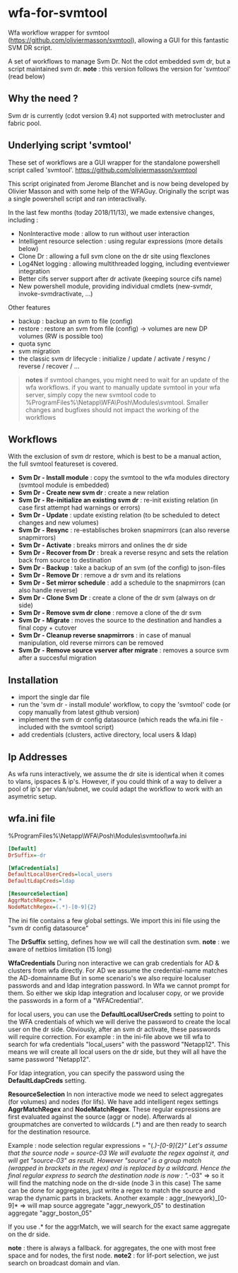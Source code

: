 # wfa-for-svmtool
Wfa workflow wrapper for svmtool (https://github.com/oliviermasson/svmtool), allowing a GUI for this fantastic SVM DR script.

A set of workflows to manage Svm Dr.  Not the cdot embedded svm dr, but a script maintained svm dr.
**note** : this version follows the version for 'svmtool' (read below)

## Why the need ?
Svm dr is currently (cdot version 9.4) not supported with metrocluster and fabric pool.

## Underlying script 'svmtool'
These set of workflows are a GUI wrapper for the standalone powershell script called 'svmtool'.
https://github.com/oliviermasson/svmtool 

This script originated from Jerome Blanchet and is now being developed by Olivier Masson and with some help of the WFAGuy.
Originally the script was a single powershell script and ran interactivally.

In the last few months (today 2018/11/13), we made extensive changes, including :
* NonInteractive mode : allow to run without user interaction
* Intelligent resource selection : using regular expressions (more details below)
* Clone Dr : allowing a full svm clone on the dr site using flexclones
* Log4Net logging : allowing multithreaded logging, including eventviewer integration
* Better cifs server support after dr activate (keeping source cifs name)
* New powershell module, providing individual cmdlets (new-svmdr, invoke-svmdractivate, ...)

Other features
* backup : backup an svm to file (config)
* restore : restore an svm from file (config) -> volumes are new DP volumes (RW is possible too)
* quota sync
* svm migration
* the classic svm dr lifecycle : initialize / update / activate / resync / reverse / recover / ...

> **notes**
> if svmtool changes, you might need to wait for an update of the wfa workflows.
> if you want to manually update svmtool in your wfa server, simply copy the new svmtool code to
> %ProgramFiles%\Netapp\WFA\Posh\Modules\svmtool.  Smaller changes and bugfixes should not impact the working of the workflows

## Workflows
With the exclusion of svm dr restore, which is best to be a manual action, the full svmtool featureset is covered.
* **Svm Dr - Install module** : copy the svmtool to the wfa modules directory (svmtool module is embedded)
* **Svm Dr - Create new svm dr** : create a new relation
* **Svm Dr - Re-initialize an existing svm dr** : re-init existing relation (in case first attempt had warnings or errors)
* **Svm Dr - Update** : update existing relation (to be scheduled to detect changes and new volumes)
* **Svm Dr - Resync** : re-establisches broken snapmirrors (can also reverse snapmirrors)
* **Svm Dr - Activate** : breaks mirrors and onlines the dr side
* **Svm Dr - Recover from Dr** : break a reverse resync and sets the relation back from source to destination
* **Svm Dr - Backup** : take a backup of an svm (of the config) to json-files
* **Svm Dr - Remove Dr** : remove a dr svm and its relations
* **Svm Dr - Set mirror schedule** : add a schedule to the snapmirrors (can also handle reverse)
* **Svm Dr - Clone Svm Dr**  : create a clone of the dr svm (always on dr side)
* **Svm Dr - Remove svm dr clone** : remove a clone of the dr svm
* **Svm Dr - Migrate** : moves the source to the destination and handles a final copy + cutover
* **Svm Dr - Cleanup reverse snapmirrors** : in case of manual manipulation, old reverse mirrors can be removed
* **Svm Dr - Remove source vserver after migrate** : removes a source svm after a succesful migration

## Installation
* import the single dar file
* run the 'svm dr - install module' workflow, to copy the 'svmtool' code (or copy manually from latest github version)
* implement the svm dr config datasource (which reads the wfa.ini file - included with the svmtool script)
* add credentials (clusters, active directory, local users & ldap)

## Ip Addresses
As wfa runs interactively, we assume the dr site is identical when it comes to vlans, ipspaces & ip's.
However, if you could think of a way to deliver a pool of ip's per vlan/subnet, we could adapt the workflow to work with an asymetric setup.

## wfa.ini file

%ProgramFiles%\Netapp\WFA\Posh\Modules\svmtool\wfa.ini
```ini
[Default]
DrSuffix=-dr

[WfaCredentials]
DefaultLocalUserCreds=local_users
DefaultLdapCreds=ldap

[ResourceSelection]
AggrMatchRegex=.*
NodeMatchRegex=(.*)-[0-9]{2} 
````

The ini file contains a few global settings.
We import this ini file using the "svm dr config datasource"

The **DrSuffix** setting, defines how we will call the destination svm.  **note** : we aware of netbios limitation (15 long)

**WfaCredentials**
During non interactive we can grab credentials for AD & clusters from wfa directly.  For AD we assume the credential-name matches the AD-domainname
But in some scenario's we also require localuser passwords and and ldap integration password.  In Wfa we cannot prompt for them.
So either we skip ldap integration and localuser copy, or we provide the passwords in a form of a "WFACredential".  

for local users, you can use the **DefaultLocalUserCreds** setting to point to the WFA credentials of which we will derive the password to create the local user on the dr side.  Obviously, after an svm dr activate, these passwords will require correction.
For example : in the ini-file above we till wfa to search for wfa credentials "local_users" with the password "Netapp12".  This means we will create all local users on the dr side, but they will all have the same password "Netapp12".

For ldap integration, you can specify the password using the **DefaultLdapCreds** setting.

**ResourceSelection**
In non interactive mode we need to select aggregates (for volumes) and nodes (for lifs).  We have add intelligent regex settings **AggrMatchRegex** and **NodeMatchRegex**.
These regular expressions are first evaluated against the source (aggr or node).  Afterwards al groupmatches are converted to wildcards (.*) and are then ready to search for the destination resource.

Example : node selection regular expressions = "(.*)-[0-9]{2}"
Let's assume that the source node = source-03
We will evaluate the regex against it, and will get "source-03" as result.  However "source" is a group match (wrapped in brackets in the regex) and is replaced by a wildcard.
Hence the final regular express to search the destination node is now : ".*-03" => so it will find the matching node on the dr-side (node 3 in this case)
The same can be done for aggregates, just write a regex to match the source and wrap the dynamic parts in brackets.
Another example : aggr_(newyork)_[0-9]* => will map source aggregate "aggr_newyork_05" to destination aggregate "aggr_boston_05"

If you use .* for the aggrMatch, we will search for the exact same aggregate on the dr side.  

**note** : there is always a fallback.  for aggregates, the one with most free space and for nodes, the first node.
**note2** : for lif-port selection, we just search on broadcast domain and vlan.


